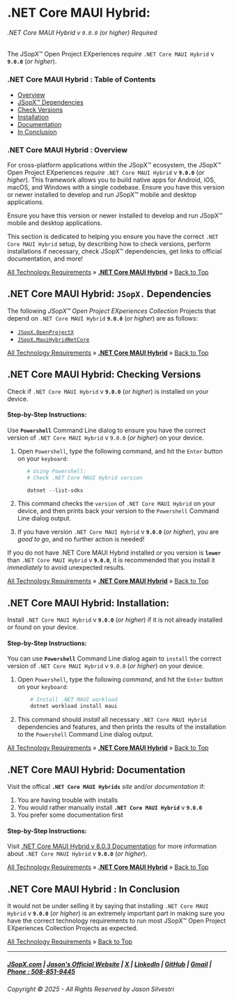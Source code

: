 ﻿# .NET Core MAUI Hybrid:
###### .NET Core MAUI Hybrid v `9.0.0` (_or higher_) Required

The JSopX™ Open Project EXperiences _require_ `.NET Core MAUI Hybrid` v **`9.0.0`** (_or higher_). 

### .NET Core MAUI Hybrid : Table of Contents

- [Overview](#net-core-maui-hybrid--overview)
- [JSopX™ Dependencies](#net-core-maui-hybrid-jsopx-dependencies)
- [Check Versions](#net-core-maui-hybrid-checking-versions)
- [Installation](#net-core-maui-hybrid-installation)
- [Documentation](#net-core-maui-hybrid-documentation)
- [In Conclusion](#net-core-maui-hybrid--in-conclusion)

### .NET Core MAUI Hybrid : Overview
For cross-platform applications within the JSopX™ ecosystem, the JSopX™ Open Project EXperiences _require_ `.NET Core MAUI Hybrid` v **`9.0.0`** (_or higher_). This framework allows you to build native apps for Android, iOS, macOS, and Windows with a single codebase. Ensure you have this version or newer installed to develop and run JSopX™ mobile and desktop applications.

Ensure you have this version or newer installed to develop and run JSopX™ mobile and desktop applications.

This section is dedicated to helping you ensure you have the correct `.NET Core MAUI Hybrid` setup, by describing how to check versions, perform installations if necessary, check JSopX™ dependencies, get links to official documentation, and more!



[All Technology Requirements](https://github.com/JasonSilvestri/JSopX.BridgeTooFar/tree/master/JSopX.BridgeTooFar/Docs/JSopX/Master/Technologies.md)   »   [**.NET Core MAUI Hybrid**](#net-core-maui-hybrid)   »   [Back to Top](#table-of-contents)



    
## .NET Core MAUI Hybrid: `JSopX.` Dependencies

The following _JSopX™ Open Project EXperiences Collection_ Projects that depend on `.NET Core MAUI Hybrid` **`9.0.0`** (_or higher_) are as follows:


- [`JSopX.OpenProjectX`](https://github.com/JasonSilvestri/JSopX.BridgeTooFar/tree/master/JSopX.BridgeTooFar/Docs/jsopx.OpenProjectX/Master/p1/v1/)
- [`JSopX.MauiHybridNetCore`](https://github.com/JasonSilvestri/JSopX.BridgeTooFar/tree/master/JSopX.BridgeTooFar/Docs/jsopx.MauiHybridNetCore/Master/p1/v1/)  





[All Technology Requirements](https://github.com/JasonSilvestri/JSopX.BridgeTooFar/tree/master/JSopX.BridgeTooFar/Docs/JSopX/Master/Technologies.md)   »   [**.NET Core MAUI Hybrid**](#net-core-maui-hybrid)   »   [Back to Top](#table-of-contents)



## .NET Core MAUI Hybrid: Checking Versions

Check if `.NET Core MAUI Hybrid` v **`9.0.0`** (_or higher_) is installed on your device.

#### Step-by-Step Instructions:

Use **`Powershell`** Command Line dialog to ensure you have the correct version of `.NET Core MAUI Hybrid` v `9.0.0` (_or higher_) on your device.
   
1. Open `Powershell`, type the following command, and hit the `Enter` button on your `keyboard`:
   
   ```powershell
      # Using Powershell:
      # Check .NET Core MAUI Hybrid version
   
      dotnet --list-sdks
    ```
   
2. This command checks the `version` of `.NET Core MAUI Hybrid` on your device, and then prints back your version to the `Powershell` Command Line dialog output.
   
3. If you have version `.NET Core MAUI Hybrid` v **`9.0.0`** (_or higher_), you are _good to go_, and no further action is needed!
   
If you do not have .NET Core MAUI Hybrid installed or you version is **`lower`** than `.NET Core MAUI Hybrid` v **`9.0.0`**, it is recommended that you install it _immediately_ to avoid unexpected results.
   


[All Technology Requirements](https://github.com/JasonSilvestri/JSopX.BridgeTooFar/tree/master/JSopX.BridgeTooFar/Docs/JSopX/Master/Technologies.md)   »   [**.NET Core MAUI Hybrid**](#net-core-maui-hybrid)   »   [Back to Top](#table-of-contents)




## .NET Core MAUI Hybrid: Installation:

Install `.NET Core MAUI Hybrid` v **`9.0.0`** (_or higher_) if it is not already installed or found on your device.

#### Step-by-Step Instructions:

You can use **`Powershell`** Command Line dialog again to `install` the correct version of `.NET Core MAUI Hybrid` v `9.0.0` (_or higher_) on your device.
   
1. Open `Powershell`, type the following _command_, and hit the `Enter` button on your `keyboard`:

    ```powershell
        # Install .NET MAUI workload
        dotnet workload install maui
    ```
   
   
2. This command should _install_ all necessary `.NET Core MAUI Hybrid` dependencies and features, and then prints the results of the installation to the `Powershell` Command Line dialog output.
   



[All Technology Requirements](https://github.com/JasonSilvestri/JSopX.BridgeTooFar/tree/master/JSopX.BridgeTooFar/Docs/JSopX/Master/Technologies.md)   »   [**.NET Core MAUI Hybrid**](#net-core-maui-hybrid)   »   [Back to Top](#table-of-contents)



## .NET Core MAUI Hybrid: Documentation
   
Visit the offical **`.NET Core MAUI Hybrids`** _site_ and/or _documentation_ if:

1. You are having trouble with installs
2. You would rather manually install **`.NET Core MAUI Hybrid`** v **`9.0.0`**
3. You prefer some documentation first
   
#### Step-by-Step Instructions:
   
Visit [.NET Core MAUI Hybrid v 8.0.3 Documentation](https://learn.microsoft.com/en-us/dotnet/maui/) for more information about `.NET Core MAUI Hybrid` v **`9.0.0`** (_or higher_).
   



[All Technology Requirements](https://github.com/JasonSilvestri/JSopX.BridgeTooFar/tree/master/JSopX.BridgeTooFar/Docs/JSopX/Master/Technologies.md)   »   [**.NET Core MAUI Hybrid**](#net-core-maui-hybrid)   »   [Back to Top](#table-of-contents)



## .NET Core MAUI Hybrid : In Conclusion
It would not be under selling it by saying that installing `.NET Core MAUI Hybrid` v **`9.0.0`** (_or higher_) is an extremely important part in making sure you have the correct technology requirements to run most JSopX™ Open Project EXperiences Collection Projects as expected.


[All Technology Requirements](https://github.com/JasonSilvestri/JSopX.BridgeTooFar/tree/master/JSopX.BridgeTooFar/Docs/JSopX/Master/Technologies.md)   »   [Back to Top](#table-of-contents)


---

##### [JSopX.com](https://www.jsopx.com/) | [Jason's Official Website](https://www.jsilvestri.com/) | [X](https://www.x.com/JasonSilvestri) | [LinkedIn](http://www.linkedin.com/in/JasonSilvestri) | [GitHub](https://github.com/JasonSilvestri) | [Gmail](mailto:therealjasonsilvestri@gmail.com) | [Phone : 508-851-9445](phoneto:508-851-9445)

###### Copyright © 2025 - All Rights Reserved by Jason Silvestri